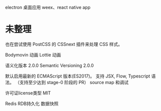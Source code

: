 
electron 桌面应用
weex、react native app

# 未整理


也在尝试使用 PostCSS 的 CSSnext 插件来处理 CSS 样式。

Bodymovin 动画
Lottie 动画


语义化版本 2.0.0 Semantic Versioning 2.0.0


默认启用最新的 ECMAScript 版本(ES2017)。
支持 JSX, Flow, Typescript 语法。
（支持至少达到 stage-0 阶段的 PR）
source map 和调试


许可证license类型
  MIT


Redis
  RDB持久化 数据快照
